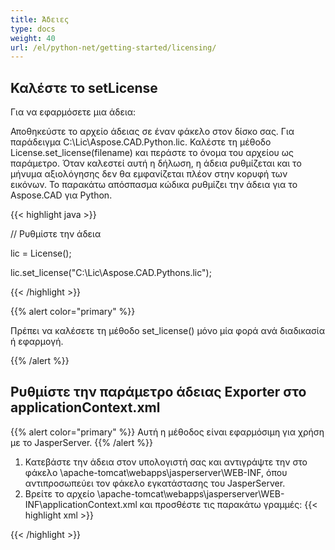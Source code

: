 ```yaml
---
title: Άδειες
type: docs
weight: 40
url: /el/python-net/getting-started/licensing/
---
```

## **Καλέστε το setLicense**
Για να εφαρμόσετε μια άδεια:

Αποθηκεύστε το αρχείο άδειας σε έναν φάκελο στον δίσκο σας. Για παράδειγμα C:\Lic\Aspose.CAD.Python.lic.
Καλέστε τη μέθοδο License.set_license(filename) και περάστε το όνομα του αρχείου ως παράμετρο. Όταν καλεστεί αυτή η δήλωση, η άδεια ρυθμίζεται και το μήνυμα αξιολόγησης δεν θα εμφανίζεται πλέον στην κορυφή των εικόνων.
Το παρακάτω απόσπασμα κώδικα ρυθμίζει την άδεια για το Aspose.CAD για Python.

{{< highlight java >}}

// Ρυθμίστε την άδεια

lic = License();

lic.set_license("C:\Lic\Aspose.CAD.Pythons.lic");

{{< /highlight >}}

{{% alert color="primary" %}}

Πρέπει να καλέσετε τη μέθοδο set_license() μόνο μία φορά ανά διαδικασία ή εφαρμογή.

{{% /alert %}}

## **Ρυθμίστε την παράμετρο άδειας Exporter στο applicationContext.xml**
{{% alert color="primary" %}}
Αυτή η μέθοδος είναι εφαρμόσιμη για χρήση με το JasperServer.
{{% /alert %}}
1. Κατεβάστε την άδεια στον υπολογιστή σας και αντιγράψτε την στο φάκελο \apache-tomcat\webapps\jasperserver\WEB-INF, όπου αντιπροσωπεύει τον φάκελο εγκατάστασης του JasperServer.
2. Βρείτε το αρχείο \apache-tomcat\webapps\jasperserver\WEB-INF\applicationContext.xml και προσθέστε τις παρακάτω γραμμές:
{{< highlight xml >}}
<bean id="jpgExportParameters" class="com.aspose.cad.pythons.jpg.ASJpegExportParametersBean">
    <property name="license" value="C:\jasperserver-7.6\apache-tomcat\webapps\jasperserver\WEB-INFAspose.CAD.Pythons.lic"/>
</bean>
{{< /highlight >}}
